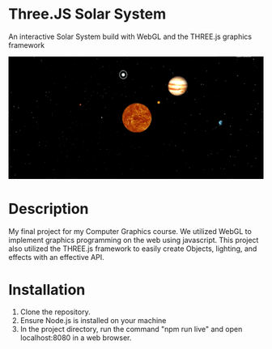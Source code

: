 # Three.JS Solar System
An interactive Solar System build with WebGL and the THREE.js graphics framework

![](src/images/Screenshot.PNG)

# Description
My final project for my Computer Graphics course. We utilized WebGL to implement graphics programming on the web using javascript. This project also utilized the THREE.js framework to easily create Objects, lighting, and effects with an effective API. 

# Installation

1. Clone the repository.
2. Ensure Node.js is installed on your machine
3. In the project directory, run the command "npm run live" and open localhost:8080 in a web browser.

